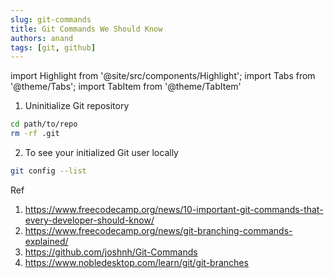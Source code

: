 ```yaml
---
slug: git-commands
title: Git Commands We Should Know
authors: anand
tags: [git, github]
---
```


import Highlight from '@site/src/components/Highlight';
import Tabs from '@theme/Tabs';
import TabItem from '@theme/TabItem'


<!-- ### <Highlight color='#004080' highlight='fg' fontWeight='bold'> sub tab </Highlight> -->

1. Uninitialize Git repository

```bash
cd path/to/repo
rm -rf .git
```

2. To see your initialized Git user locally

```sh
git config --list
```

Ref

1. https://www.freecodecamp.org/news/10-important-git-commands-that-every-developer-should-know/
2. https://www.freecodecamp.org/news/git-branching-commands-explained/
3. https://github.com/joshnh/Git-Commands
4. https://www.nobledesktop.com/learn/git/git-branches
